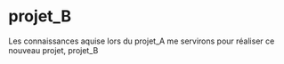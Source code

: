 # projet_B
Les connaissances aquise lors du projet_A me servirons pour réaliser ce nouveau projet, projet_B
